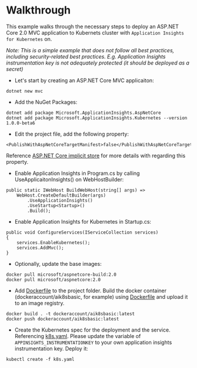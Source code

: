 # Walkthrough
This example walks through the necessary steps to deploy an ASP.NET Core 2.0 MVC application to Kubernets cluster with `Application Insights for Kubernetes` on.

_Note: This is a simple example that does not follow all best practices, including security-related best practices. E.g. Application Insights instrumentation key is not adequately protected (it should be deployed as a secret)_

* Let's start by creating an ASP.NET Core MVC applicaiton:
```
dotnet new mvc
```
* Add the NuGet Packages:
```
dotnet add package Microsoft.ApplicationInsights.AspNetCore
dotnet add package Microsoft.ApplicationInsights.Kubernetes --version 1.0.0-beta6
```

* Edit the project file, add the following property:
```
<PublishWithAspNetCoreTargetManifest>false</PublishWithAspNetCoreTargetManifest>
```
Reference [ASP.NET Core implicit store](https://docs.microsoft.com/en-us/dotnet/core/deploying/runtime-store#aspnet-core-implicit-store) for more details with regarding this property.

* Enable Application Insights in Program.cs by calling UseApplicaitonInsights() on WebHostBuilder:
```
public static IWebHost BuildWebHost(string[] args) =>
    WebHost.CreateDefaultBuilder(args)
        .UseApplicationInsights()
        .UseStartup<Startup>()
        .Build();
```
* Enable Application Insights for Kubernetes in Startup.cs:
```
public void ConfigureServices(IServiceCollection services)
{
    services.EnableKubernetes();
    services.AddMvc();
}
```
* Optionally, update the base images:
```
docker pull microsoft/aspnetcore-build:2.0
docker pull microsoft/aspnetcore:2.0
```
* Add [Dockerfile](Dockerfile) to the project folder. Build the docker container (dockeraccount/aik8sbasic, for example) using [Dockerfile](Dockerfile) and upload it to an image registry.
```
docker build . -t dockeraccount/aik8sbasic:latest
docker push dockeraccount/aik8sbasic:latest
```
*  Create the Kubernetes spec for the deployment and the service. Referencing [k8s.yaml](k8s.yaml). Please update the variable of `APPINSIGHTS_INSTRUMENTATIONKEY` to your own application insights instrumentation key.
Deploy it:
```
kubectl create -f k8s.yaml
```
